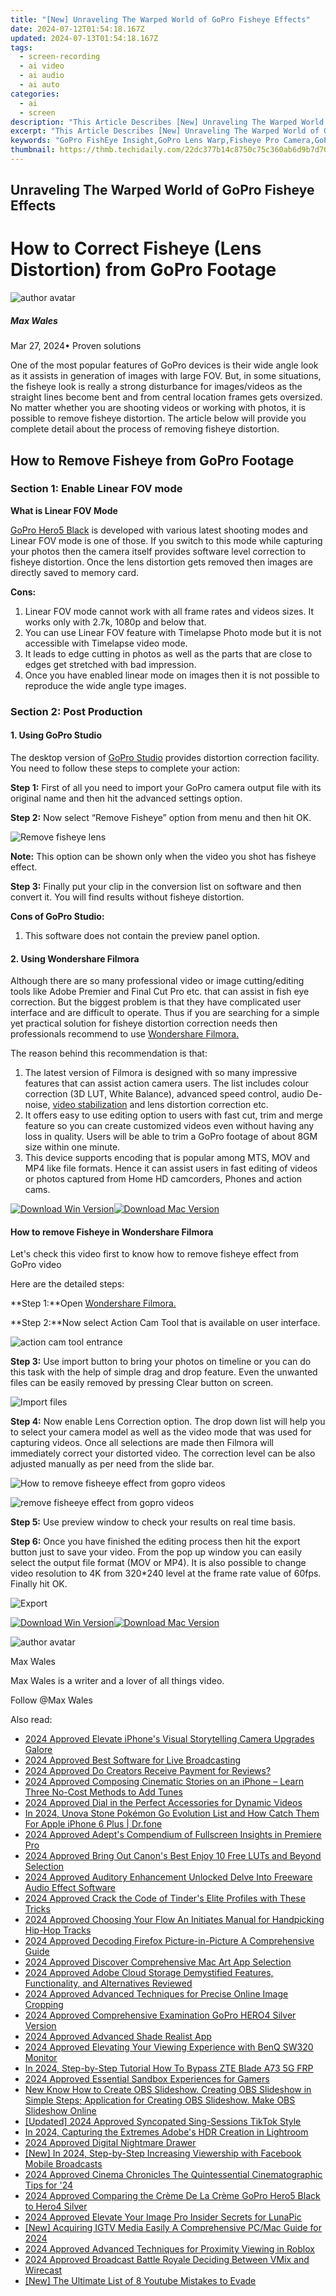 ```yaml
---
title: "[New] Unraveling The Warped World of GoPro Fisheye Effects"
date: 2024-07-12T01:54:18.167Z
updated: 2024-07-13T01:54:18.167Z
tags: 
  - screen-recording
  - ai video
  - ai audio
  - ai auto
categories: 
  - ai
  - screen
description: "This Article Describes [New] Unraveling The Warped World of GoPro Fisheye Effects"
excerpt: "This Article Describes [New] Unraveling The Warped World of GoPro Fisheye Effects"
keywords: "GoPro FishEye Insight,GoPro Lens Warp,Fisheye Pro Camera,GoPro Distorted View,VR GoPro FishEye,ProDigiFishGoPro,GoPro WideAngle Effects"
thumbnail: https://thmb.techidaily.com/22dc377b14c8750c75c360ab6d9b7d702e69a18c8a5a08c607e9cd26432f995f.jpg
---
```


## Unraveling The Warped World of GoPro Fisheye Effects

# How to Correct Fisheye (Lens Distortion) from GoPro Footage

![author avatar](https://images.wondershare.com/filmora/article-images/max-wales-author.jpg)

##### Max Wales

 Mar 27, 2024• Proven solutions

 One of the most popular features of GoPro devices is their wide angle look as it assists in generation of images with large FOV. But, in some situations, the fisheye look is really a strong disturbance for images/videos as the straight lines become bent and from central location frames gets oversized. No matter whether you are shooting videos or working with photos, it is possible to remove fisheye distortion. The article below will provide you complete detail about the process of removing fisheye distortion.

## How to Remove Fisheye from GoPro Footage

### **Section 1: Enable Linear FOV mode**

**What is Linear FOV Mode**

[GoPro Hero5 Black](https://tools.techidaily.com/wondershare/filmora/download/) is developed with various latest shooting modes and Linear FOV mode is one of those. If you switch to this mode while capturing your photos then the camera itself provides software level correction to fisheye distortion. Once the lens distortion gets removed then images are directly saved to memory card.

**Cons:**

1. Linear FOV mode cannot work with all frame rates and videos sizes. It works only with 2.7k, 1080p and below that.
2. You can use Linear FOV feature with Timelapse Photo mode but it is not accessible with Timelapse video mode.
3. It leads to edge cutting in photos as well as the parts that are close to edges get stretched with bad impression.
4. Once you have enabled linear mode on images then it is not possible to reproduce the wide angle type images.

### **Section 2: Post Production**

#### 1\. Using GoPro Studio

 The desktop version of [GoPro Studio](https://tools.techidaily.com/wondershare/filmora/download/) provides distortion correction facility. You need to follow these steps to complete your action:

**Step 1:** First of all you need to import your GoPro camera output file with its original name and then hit the advanced settings option.

**Step 2:** Now select “Remove Fisheye” option from menu and then hit OK.

![Remove fisheye lens](https://images.wondershare.com/filmora/article-images/remove-fisheye-lens-studio.PNG)

**Note:** This option can be shown only when the video you shot has fisheye effect.

**Step 3:** Finally put your clip in the conversion list on software and then convert it. You will find results without fisheye distortion.

**Cons of GoPro Studio:**

1. This software does not contain the preview panel option.

#### 2\.  Using Wondershare Filmora

 Although there are so many professional video or image cutting/editing tools like Adobe Premier and Final Cut Pro etc. that can assist in fish eye correction. But the biggest problem is that they have complicated user interface and are difficult to operate. Thus if you are searching for a simple yet practical solution for fisheye distortion correction needs then professionals recommend to use [Wondershare Filmora.](https://tools.techidaily.com/wondershare/filmora/download/)

The reason behind this recommendation is that:

1. The latest version of Filmora is designed with so many impressive features that can assist action camera users. The list includes colour correction (3D LUT, White Balance), advanced speed control, audio De-noise, [video stabilization](https://tools.techidaily.com/wondershare/filmora/download/) and lens distortion correction etc.
2. It offers easy to use editing option to users with fast cut, trim and merge feature so you can create customized videos even without having any loss in quality. Users will be able to trim a GoPro footage of about 8GM size within one minute.
3. This device supports  encoding that is popular among MTS, MOV and MP4 like file formats. Hence it can assist users in fast editing of videos or photos captured from Home HD camcorders, Phones and action cams.

[![Download Win Version](https://images.wondershare.com/filmora/guide/download-btn-win.jpg)](https://tools.techidaily.com/wondershare/filmora/download/)[![Download Mac Version](https://images.wondershare.com/filmora/guide/download-btn-mac.jpg)](https://tools.techidaily.com/wondershare/filmora/download/)

#### **How to remove Fisheye in Wondershare Filmora**

 Let's check this video first to know how to remove fisheye effect from GoPro video

 Here are the detailed steps:

**Step 1:**Open [Wondershare Filmora.](https://tools.techidaily.com/wondershare/filmora/download/)

**Step 2:**Now select Action Cam Tool that is available on user interface.

![action cam tool entrance](https://images.wondershare.com/filmora/guide/1-action-cam-tool-fix-entrance.jpg)

**Step 3:** Use import button to bring your photos on timeline or you can do this task with the help of simple drag and drop feature. Even the unwanted files can be easily removed by pressing Clear button on screen.

![Import files](https://images.wondershare.com/filmora/guide/3-action-cam-tool-import-file.jpg)

**Step 4:** Now enable Lens Correction option. The drop down list will help you to select your camera model as well as the video mode that was used for capturing videos. Once all selections are made then Filmora will immediately correct your distorted video. The correction level can be also adjusted manually as per need from the slide bar.

![How to remove fisheeye effect from gopro  videos](https://images.wondershare.com/filmora/article-images/correct-gopro-fisheye-effetc-before.jpg)

![remove fisheeye effect from gopro videos](https://images.wondershare.com/filmora/article-images/correct-gopro-fisheye-effetc-after.jpg)

**Step 5:** Use preview window to check your results on real time basis.

**Step 6:** Once you have finished the editing process then hit the export button just to save your video. From the pop up window you can easily select the output file format (MOV or MP4). It is also possible to change video resolution to 4K from 320\*240 level at the frame rate value of 60fps. Finally hit OK.

![Export](https://images.wondershare.com/filmora/guide/8-action-cam-tool-export.jpg)

[![Download Win Version](https://images.wondershare.com/filmora/guide/download-btn-win.jpg)](https://tools.techidaily.com/wondershare/filmora/download/)[![Download Mac Version](https://images.wondershare.com/filmora/guide/download-btn-mac.jpg)](https://tools.techidaily.com/wondershare/filmora/download/)

![author avatar](https://images.wondershare.com/filmora/article-images/max-wales-author.jpg)

Max Wales

Max Wales is a writer and a lover of all things video.

Follow @Max Wales


<ins class="adsbygoogle"
     style="display:block"
     data-ad-format="autorelaxed"
     data-ad-client="ca-pub-7571918770474297"
     data-ad-slot="1223367746"></ins>



<ins class="adsbygoogle"
     style="display:block"
     data-ad-client="ca-pub-7571918770474297"
     data-ad-slot="8358498916"
     data-ad-format="auto"
     data-full-width-responsive="true"></ins>




<span class="atpl-alsoreadstyle">Also read:</span>
<div><ul>
<li><a href="https://fox-hovers.techidaily.com/2024-approved-elevate-iphones-visual-storytelling-camera-upgrades-galore/"><u>2024 Approved  Elevate iPhone's Visual Storytelling  Camera Upgrades Galore</u></a></li>
<li><a href="https://fox-hovers.techidaily.com/2024-approved-best-software-for-live-broadcasting/"><u>2024 Approved  Best Software for Live Broadcasting</u></a></li>
<li><a href="https://fox-hovers.techidaily.com/2024-approved-do-creators-receive-payment-for-reviews/"><u>2024 Approved  Do Creators Receive Payment for Reviews?</u></a></li>
<li><a href="https://fox-hovers.techidaily.com/2024-approved-composing-cinematic-stories-on-an-iphone-learn-three-no-cost-methods-to-add-tunes/"><u>2024 Approved  Composing Cinematic Stories on an iPhone – Learn Three No-Cost Methods to Add Tunes</u></a></li>
<li><a href="https://fox-hovers.techidaily.com/2024-approved-dial-in-the-perfect-accessories-for-dynamic-videos/"><u>2024 Approved  Dial in the Perfect Accessories for Dynamic Videos</u></a></li>
<li><a href="https://ios-pokemon-go.techidaily.com/in-2024-unova-stone-pokemon-go-evolution-list-and-how-catch-them-for-apple-iphone-6-plus-drfone-by-drfone-virtual-ios/"><u>In 2024, Unova Stone Pokémon Go Evolution List and How Catch Them For Apple iPhone 6 Plus | Dr.fone</u></a></li>
<li><a href="https://fox-hovers.techidaily.com/2024-approved-adepts-compendium-of-fullscreen-insights-in-premiere-pro/"><u>2024 Approved  Adept's Compendium of Fullscreen Insights in Premiere Pro</u></a></li>
<li><a href="https://fox-hovers.techidaily.com/2024-approved-bring-out-canons-best-enjoy-10-free-luts-and-beyond-selection/"><u>2024 Approved  Bring Out Canon's Best  Enjoy 10 Free LUTs and Beyond Selection</u></a></li>
<li><a href="https://fox-hovers.techidaily.com/2024-approved-auditory-enhancement-unlocked-delve-into-freeware-audio-effect-software/"><u>2024 Approved  Auditory Enhancement Unlocked  Delve Into Freeware Audio Effect Software</u></a></li>
<li><a href="https://fox-hovers.techidaily.com/2024-approved-crack-the-code-of-tinders-elite-profiles-with-these-tricks/"><u>2024 Approved  Crack the Code of Tinder's Elite Profiles with These Tricks</u></a></li>
<li><a href="https://audio-editing.techidaily.com/2024-approved-choosing-your-flow-an-initiates-manual-for-handpicking-hip-hop-tracks/"><u>2024 Approved Choosing Your Flow An Initiates Manual for Handpicking Hip-Hop Tracks</u></a></li>
<li><a href="https://fox-hovers.techidaily.com/2024-approved-decoding-firefox-picture-in-picture-a-comprehensive-guide/"><u>2024 Approved  Decoding Firefox Picture-in-Picture  A Comprehensive Guide</u></a></li>
<li><a href="https://fox-hovers.techidaily.com/2024-approved-discover-comprehensive-mac-art-app-selection/"><u>2024 Approved  Discover Comprehensive Mac Art App Selection</u></a></li>
<li><a href="https://fox-hovers.techidaily.com/2024-approved-adobe-cloud-storage-demystified-features-functionality-and-alternatives-reviewed/"><u>2024 Approved  Adobe Cloud Storage Demystified  Features, Functionality, and Alternatives Reviewed</u></a></li>
<li><a href="https://fox-hovers.techidaily.com/2024-approved-advanced-techniques-for-precise-online-image-cropping/"><u>2024 Approved  Advanced Techniques for Precise Online Image Cropping</u></a></li>
<li><a href="https://fox-hovers.techidaily.com/2024-approved-comprehensive-examination-gopro-hero4-silver-version/"><u>2024 Approved  Comprehensive Examination  GoPro HERO4 Silver Version</u></a></li>
<li><a href="https://fox-hovers.techidaily.com/2024-approved-advanced-shade-realist-app/"><u>2024 Approved  Advanced Shade Realist App</u></a></li>
<li><a href="https://fox-hovers.techidaily.com/2024-approved-elevating-your-viewing-experience-with-benq-sw320-monitor/"><u>2024 Approved  Elevating Your Viewing Experience with BenQ SW320 Monitor</u></a></li>
<li><a href="https://bypass-frp.techidaily.com/in-2024-step-by-step-tutorial-how-to-bypass-zte-blade-a73-5g-frp-by-drfone-android/"><u>In 2024, Step-by-Step Tutorial How To Bypass ZTE Blade A73 5G FRP</u></a></li>
<li><a href="https://video-screen-grab.techidaily.com/2024-approved-essential-sandbox-experiences-for-gamers/"><u>2024 Approved  Essential Sandbox Experiences for Gamers</u></a></li>
<li><a href="https://ai-editing-video.techidaily.com/new-know-how-to-create-obs-slideshow-creating-obs-slideshow-in-simple-steps-application-for-creating-obs-slideshow-make-obs-slideshow-online/"><u>New Know How to Create OBS Slideshow. Creating OBS Slideshow in Simple Steps; Application for Creating OBS Slideshow. Make OBS Slideshow Online</u></a></li>
<li><a href="https://tiktok-videos.techidaily.com/updated-2024-approved-syncopated-sing-sessions-tiktok-style/"><u>[Updated] 2024 Approved  Syncopated Sing-Sessions TikTok Style</u></a></li>
<li><a href="https://extra-resources.techidaily.com/in-2024-capturing-the-extremes-adobes-hdr-creation-in-lightroom/"><u>In 2024, Capturing the Extremes  Adobe's HDR Creation in Lightroom</u></a></li>
<li><a href="https://fox-hovers.techidaily.com/2024-approved-digital-nightmare-drawer/"><u>2024 Approved  Digital Nightmare Drawer</u></a></li>
<li><a href="https://facebook-video-files.techidaily.com/new-in-2024-step-by-step-increasing-viewership-with-facebook-mobile-broadcasts/"><u>[New] In 2024, Step-by-Step  Increasing Viewership with Facebook Mobile Broadcasts</u></a></li>
<li><a href="https://fox-hovers.techidaily.com/2024-approved-cinema-chronicles-the-quintessential-cinematographic-tips-for-24/"><u>2024 Approved  Cinema Chronicles  The Quintessential Cinematographic Tips for '24</u></a></li>
<li><a href="https://fox-hovers.techidaily.com/2024-approved-comparing-the-creme-de-la-creme-gopro-hero5-black-to-hero4-silver/"><u>2024 Approved  Comparing the Crème De La Crème  GoPro Hero5 Black to Hero4 Silver</u></a></li>
<li><a href="https://fox-hovers.techidaily.com/2024-approved-elevate-your-image-pro-insider-secrets-for-lunapic/"><u>2024 Approved  Elevate Your Image  Pro Insider Secrets for LunaPic</u></a></li>
<li><a href="https://instagram-video-files.techidaily.com/new-acquiring-igtv-media-easily-a-comprehensive-pcmac-guide-for-2024/"><u>[New] Acquiring IGTV Media Easily  A Comprehensive PC/Mac Guide for 2024</u></a></li>
<li><a href="https://fox-hovers.techidaily.com/2024-approved-advanced-techniques-for-proximity-viewing-in-roblox/"><u>2024 Approved  Advanced Techniques for Proximity Viewing in Roblox</u></a></li>
<li><a href="https://fox-hovers.techidaily.com/2024-approved-broadcast-battle-royale-deciding-between-vmix-and-wirecast/"><u>2024 Approved  Broadcast Battle Royale  Deciding Between VMix and Wirecast</u></a></li>
<li><a href="https://facebook-video-footage.techidaily.com/new-the-ultimate-list-of-8-youtube-mistakes-to-evade/"><u>[New] The Ultimate List of 8 Youtube Mistakes to Evade</u></a></li>
</ul></div>
